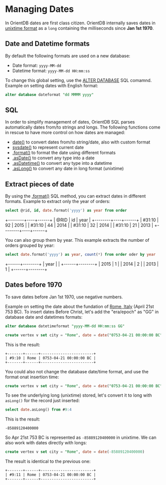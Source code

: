 # Managing Dates

In OrientDB dates are first class citizen. OrientDB internally saves dates in [unixtime format](https://en.wikipedia.org/wiki/Unix_time) as a `long` containing the milliseconds since **Jan 1st 1970**.

## Date and Datetime formats

By default the following formats are used on a new database:
- Date format: `yyyy-MM-dd`
- Datetime format: `yyyy-MM-dd HH:mm:ss`

To change this global setting, use the [ALTER DATABASE](SQL-Alter-Database) SQL comamnd. Example on setting dates with English format:

```sql
alter database dateformat "dd MMMM yyyy"
```

## SQL
In order to simplify management of dates, OrientDB SQL parses automatically dates from/to strings and longs. The following functions come in rescue to have more control on how dates are managed:
- [date()](SQL-Functions.md#date) to convert dates from/to string/date, also with custom format
- [sysdate()](SQL-Functions.md#sysdate) to represent current date
- [.format()](SQL-Methods.md#format) to format the date using different formats
- [.asDate()](SQL-Methods.md#asdate) to convert any type into a date
- [.asDatetime()](SQL-Methods.md#asdatetime) to convert any type into a datetime
- [.asLong()](SQL-Methods.md#aslong) to convert any date in long format (unixtime)

## Extract pieces of date

By using the [.format()](SQL-Methods.md#format) SQL method, you can extract dates in different formats. Example to extract only the year of orders:

```sql
select @rid, id, date.format('yyyy') as year from order
```

+--------+----+------+
| @RID   | id | year |
+--------+----+------+
| #31:10 | 92 | 2015 |
| #31:10 | 44 | 2014 |
| #31:10 | 32 | 2014 |
| #31:10 | 21 | 2013 |
+--------+----+------+

You can also group them by year. This example extracts the number of orders grouped by year:

```sql
select date.format('yyyy') as year, count(*) from order oder by year
```

+------+--------+
| year |        |
+------+--------+
| 2015 |      1 |
| 2014 |      2 |
| 2013 |      1 |
+------+--------+

## Dates before 1970

To save dates before Jan 1st 1970, use negative numbers.

Example on setting the date about the fundation of [Rome, Italy](https://en.wikipedia.org/wiki/Unix_time) (April 21st 753 BC). To insert dates Before Christ, let's add the "era/epoch" as "GG" in database date and datetimes formats:

```sql
alter database datetimeformat "yyyy-MM-dd HH:mm:ss GG"

create vertex v set city = "Rome", date = date("0753-04-21 00:00:00 BC")
```

This is the result:

```
+-------+------+------------------------+
| #9:10 | Rome | 0753-04-21 00:00:00 BC |
+-------+------+------------------------+
```

You could also not change the database date/time format, and use the format onat insertion time:

```sql
create vertex v set city = "Rome", date = date("0753-04-21 00:00:00 BC", "yyyy-MM-dd HH:mm:ss GG")
```

To see the underlying long (unixtime) stored, let's convert it to long with `asLong()` for the record just inserted:

```sql
select date.asLong() from #9:4
```

This is the result:

```
-85889120400000
```

So Apr 21st 753 BC is represented as `-85889120400000` in unixtime. We can also work with dates directly with longs:

```sql
create vertex v set city = "Rome", date = date(-85889120400000)
```

The result is identical to the previous one:

```
+-------+------+------------------------+
| #9:11 | Rome | 0753-04-21 00:00:00 BC |
+-------+------+------------------------+
```

